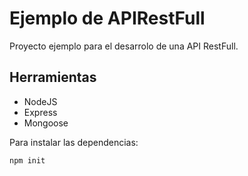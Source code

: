 # Ejemplo de APIRestFull

Proyecto ejemplo para el desarrolo de una API RestFull.

## Herramientas

- NodeJS
- Express
- Mongoose

Para instalar las dependencias:

```bash
npm init
```
